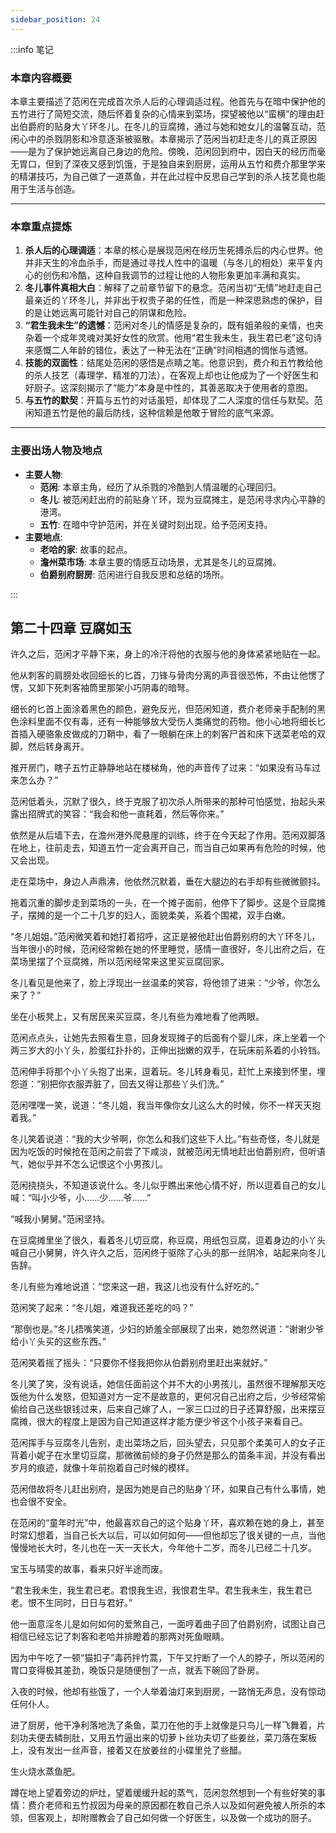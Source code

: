 ```yaml
---
sidebar_position: 24
---
```


:::info 笔记

### 本章内容概要

本章主要描述了范闲在完成首次杀人后的心理调适过程。他首先与在暗中保护他的五竹进行了简短交流，随后怀着复杂的心情来到菜场，探望被他以“蛮横”的理由赶出伯爵府的贴身大丫环冬儿。在冬儿的豆腐摊，通过与她和她女儿的温馨互动，范闲心中的杀戮阴影和冷意逐渐被驱散。本章揭示了范闲当初赶走冬儿的真正原因——是为了保护她远离自己身边的危险。傍晚，范闲回到府中，因白天的经历而毫无胃口，但到了深夜又感到饥饿，于是独自来到厨房，运用从五竹和费介那里学来的精湛技巧，为自己做了一道蒸鱼，并在此过程中反思自己学到的杀人技艺竟也能用于生活与创造。

---

### 本章重点提炼

1.  **杀人后的心理调适**：本章的核心是展现范闲在经历生死搏杀后的内心世界。他并非天生的冷血杀手，而是通过寻找人性中的温暖（与冬儿的相处）来平复内心的创伤和冷酷，这种自我调节的过程让他的人物形象更加丰满和真实。
2.  **冬儿事件真相大白**：解释了之前章节留下的悬念。范闲当初“无情”地赶走自己最亲近的丫环冬儿，并非出于权贵子弟的任性，而是一种深思熟虑的保护，目的是让她远离可能针对自己的阴谋和危险。
3.  **“君生我未生”的遗憾**：范闲对冬儿的情感是复杂的，既有姐弟般的亲情，也夹杂着一个成年灵魂对美好女性的欣赏。他用“君生我未生，我生君已老”这句诗来感慨二人年龄的错位，表达了一种无法在“正确”时间相遇的惆怅与遗憾。
4.  **技能的双面性**：结尾处范闲的感悟是点睛之笔。他意识到，费介和五竹教给他的杀人技艺（毒理学、精准的刀法），在客观上却也让他成为了一个好医生和好厨子。这深刻揭示了“能力”本身是中性的，其善恶取决于使用者的意图。
5.  **与五竹的默契**：开篇与五竹的对话虽短，却体现了二人深度的信任与默契。范闲知道五竹是他的最后防线，这种信赖是他敢于冒险的底气来源。

---

### 主要出场人物及地点

* **主要人物**:
    * **范闲**: 本章主角，经历了从杀戮的冷酷到人情温暖的心理回归。
    * **冬儿**: 被范闲赶出府的前贴身丫环，现为豆腐摊主，是范闲寻求内心平静的港湾。
    * **五竹**: 在暗中守护范闲，并在关键时刻出现，给予范闲支持。
* **主要地点**:
    * **老哈的家**: 故事的起点。
    * **澹州菜市场**: 本章主要的情感互动场景，尤其是冬儿的豆腐摊。
    * **伯爵别府厨房**: 范闲进行自我反思和总结的场所。

:::

## 第二十四章 **豆腐如玉**

许久之后，范闲才平静下来，身上的冷汗将他的衣服与他的身体紧紧地贴在一起。

他从刺客的肩膀处收回细长的匕首，刀锋与骨肉分离的声音很恐怖，不由让他愣了愣，又卸下死刺客袖筒里那架小巧阴毒的暗弩。

细长的匕首上面涂着黑色的颜色，避免反光，但范闲知道，费介老师亲手配制的黑色涂料里面不仅有毒，还有一种能够放大受伤人类痛觉的药物。他小心地将细长匕首插入硬骆象皮做成的刀鞘中，看了一眼躺在床上的刺客尸首和床下送菜老哈的双脚，然后转身离开。

推开房门，瞎子五竹正静静地站在楼梯角，他的声音传了过来：“如果没有马车过来怎么办？”

范闲低着头，沉默了很久，终于克服了初次杀人所带来的那种可怕感觉，抬起头来露出招牌式的笑容：“我会和他一直耗着，然后等你来。”

依然是从后墙下去，在澹州港外爬悬崖的训练，终于在今天起了作用。范闲双脚落在地上，往前走去，知道五竹一定会离开自己，而当自己如果再有危险的时候，他又会出现。

走在菜场中，身边人声鼎沸，他依然沉默着，垂在大腿边的右手却有些微微颤抖。

拖着沉重的脚步走到菜场的一头，在一个摊子面前，他停下了脚步。这是个豆腐摊子，摆摊的是一个二十几岁的妇人，面貌柔美，系着个围裙，双手白嫩。

“冬儿姐姐。”范闲微笑着和她打着招呼，这正是被他赶出伯爵别府的大丫环冬儿，当年很小的时候，范闲经常赖在她的怀里睡觉，感情一直很好，冬儿出府之后，在菜场里摆了个豆腐摊，所以范闲经常来这里买豆腐回家。

冬儿看见是他来了，脸上浮现出一丝温柔的笑容，将他领了进来：“少爷，你怎么来了？”

坐在小板凳上，又有居民来买豆腐，冬儿有些为难地看了他两眼。

范闲点点头，让她先去照看生意，回身发现摊子的后面有个婴儿床，床上坐着一个两三岁大的小丫头，脸蛋红扑扑的，正伸出拙嫩的双手，在玩床前系着的小铃铛。

范闲伸手将那个小丫头抱了出来，逗着玩。冬儿转身看见，赶忙上来接到怀里，埋怨道：“别把你衣服弄脏了，回去又得让那些丫头们洗。”

范闲嘿嘿一笑，说道：“冬儿姐，我当年像你女儿这么大的时候，你不一样天天抱着我。”

冬儿笑着说道：“我的大少爷啊，你怎么和我们这些下人比。”有些奇怪，冬儿就是因为吃饭的时候抢在范闲之前尝了下咸淡，就被范闲无情地赶出伯爵别府，但听语气，她似乎并不怎么记恨这个小男孩儿。

范闲挠挠头，不知道该说什么。冬儿似乎瞧出来他心情不好，所以逗着自己的女儿喊：“叫小少爷，小……少……爷……”

“喊我小舅舅。”范闲坚持。

在豆腐摊里坐了很久，看着冬儿切豆腐，称豆腐，用纸包豆腐，逗着身边的小丫头喊自己小舅舅，许久许久之后，范闲终于驱除了心头的那一丝阴冷，站起来向冬儿告辞。

冬儿有些为难地说道：“您来这一趟，我这儿也没有什么好吃的。”

范闲笑了起来：“冬儿姐，难道我还差吃的吗？”

“那倒也是。”冬儿捂嘴笑道，少妇的娇羞全部展现了出来，她忽然说道：“谢谢少爷给小丫头买的这些东西。”

范闲笑着摇了摇头：“只要你不怪我把你从伯爵别府里赶出来就好。”

冬儿笑了笑，没有说话，她信任面前这个并不大的小男孩儿，虽然很不理解那天吃饭他为什么发怒，但知道对方一定不是故意的，更何况自己出府之后，少爷经常偷偷给自己送些银钱过来，后来自己嫁了人，一家三口过的日子还算舒服，出来摆豆腐摊，很大的程度上是因为自己知道这样才能方便少爷这个小孩子来看自己。

范闲挥手与豆腐冬儿告别，走出菜场之后，回头望去，只见那个柔美可人的女子正背着小妮子在水里切豆腐，那微微前倾的身子仍然是那么的苗条丰润，并没有看出岁月的痕迹，就像十年前抱着自己时候的模样。

范闲借故将冬儿赶出别府，是因为她是自己的贴身丫环，如果自己有什么事情，她也会很不安全。

在范闲的“童年时光”中，他最喜欢自己的这个贴身丫环，喜欢赖在她的身上，甚至时常幻想着，当自己长大以后，可以如何如何——但他却忘了很关键的一点，当他慢慢地长大时，冬儿也在一天一天长大，今年他十二岁，而冬儿已经二十几岁。

宝玉与晴雯的故事，看来只好半途而废。

“君生我未生，我生君已老。君恨我生迟，我恨君生早。君生我未生，我生君已老。恨不生同时，日日与君好。”

他一面意淫冬儿是如何如何的爱煞自己，一面哼着曲子回了伯爵别府，试图让自己相信已经忘记了刺客和老哈并排瞪着的那两对死鱼眼睛。

因为中午吃了一顿“猫扣子”毒药拌竹蒿，下午又拧断了一个人的脖子，所以范闲的胃口变得极其差劲，晚饭只是随便刨了一点，就丢下碗回了卧房。

入夜的时候，他却有些饿了，一个人举着油灯来到厨房，一路悄无声息，没有惊动任何仆人。

进了厨房，他干净利落地洗了条鱼，菜刀在他的手上就像是只鸟儿一样飞舞着，片刻功夫便去鳞剖肚，又用五竹逼出来的切萝卜丝功夫切了些姜丝，菜刀落在案板上，没有发出一丝声音，接着又在放姜丝的小碟里兑了些醋。

生火烧水蒸鱼肥。

蹲在地上望着旁边的炉灶，望着缓缓升起的蒸气，范闲忽然想到一个有些好笑的事情：费介老师和五竹叔因为母亲的原因都在教自己杀人以及如何避免被人所杀的本领，但客观上，却附赠教会了自己如何做一个好医生，以及做一个成功的厨子。

